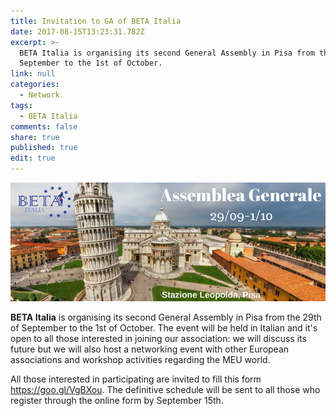 ```yaml
---
title: Invitation to GA of BETA Italia
date: 2017-08-15T13:23:31.782Z
excerpt: >-
  BETA Italia is organising its second General Assembly in Pisa from the 29th of
  September to the 1st of October.
link: null
categories:
  - Network
tags:
  - BETA Italia
comments: false
share: true
published: true
edit: true
---
```

![BETA Italia General Assembly](/assets/images/BETA-Italia-GA-2017-invitation.jpg)


**BETA Italia** is organising its second General Assembly in Pisa from the
29th of September to the 1st of October.
The event will be held in Italian and it's open to all those interested in
joining our association: we will discuss its future but we will also host a
networking event with other European associations and workshop activities
regarding the MEU world.

All those interested in participating are invited to fill this form
<https://goo.gl/VgBXou>.
The definitive schedule will be sent to all those who register through the
online form by September 15th.
